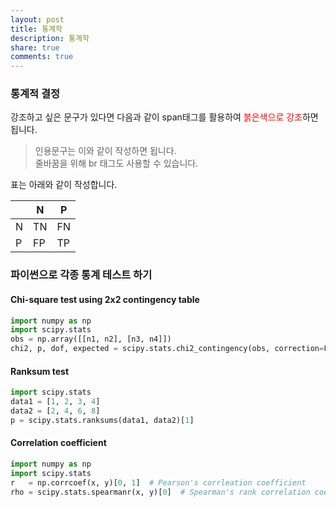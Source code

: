 ```yaml
---
layout: post
title: 통계학
description: 통계학
share: true
comments: true
---
```



### 통계적 결정

강조하고 싶은 문구가 있다면 다음과 같이 span태그를 활용하여 <span style="color:red">붉은색으로 강조</span>하면 됩니다.

> 인용문구는 이와 같이 작성하면 됩니다. <br/> 줄바꿈을 위해 br 태그도 사용할 수 있습니다.


표는 아래와 같이 작성합니다.

|   | N   | P   |
|---|---|---|
| N | TN  | FN  |
| P | FP  | TP  |



### 파이썬으로 각종 통계 테스트 하기

#### Chi-square test using 2x2 contingency table
```python
import numpy as np
import scipy.stats
obs = np.array([[n1, n2], [n3, n4]])
chi2, p, dof, expected = scipy.stats.chi2_contingency(obs, correction=False)
```
#### Ranksum test
```python
import scipy.stats
data1 = [1, 2, 3, 4]
data2 = [2, 4, 6, 8]
p = scipy.stats.ranksums(data1, data2)[1]
```

#### Correlation coefficient
```python
import numpy as np
import scipy.stats
r   = np.corrcoef(x, y)[0, 1]  # Pearson's corrleation coefficient
rho = scipy.stats.spearmanr(x, y)[0]  # Spearman's rank correlation coefficient
```
